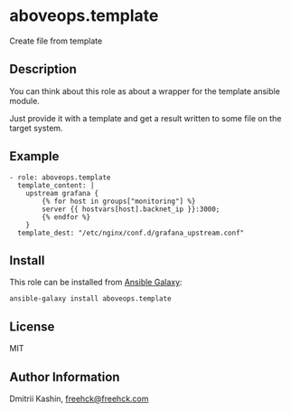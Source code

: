 aboveops.template
=========

Create file from template

Description
-----------

You can think about this role as about a wrapper for the template ansible module.

Just provide it with a template and get a result written to some file on the target system.

Example
-------

    - role: aboveops.template
      template_content: |
        upstream grafana {
            {% for host in groups["monitoring"] %}
            server {{ hostvars[host].backnet_ip }}:3000;
            {% endfor %}
        }
      template_dest: "/etc/nginx/conf.d/grafana_upstream.conf"

Install
-------

This role can be installed from [Ansible Galaxy](https://galaxy.ansible.com/):

`ansible-galaxy install aboveops.template`

License
-------

MIT

Author Information
------------------

Dmitrii Kashin, <freehck@freehck.com>
